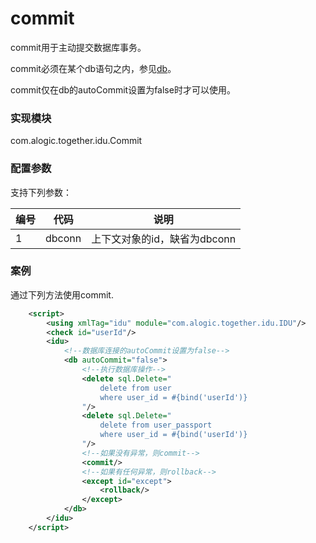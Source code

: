 commit
======

commit用于主动提交数据库事务。

commit必须在某个db语句之内，参见[db](db.md)。

commit仅在db的autoCommit设置为false时才可以使用。


### 实现模块

com.alogic.together.idu.Commit

### 配置参数

支持下列参数：

| 编号 | 代码 | 说明 |
| ---- | ---- | ---- |
| 1 | dbconn | 上下文对象的id，缺省为dbconn |

### 案例

通过下列方法使用commit.

```xml
	<script>
		<using xmlTag="idu" module="com.alogic.together.idu.IDU"/>
		<check id="userId"/>
		<idu>
			<!--数据库连接的autoCommit设置为false-->
			<db autoCommit="false">
				<!--执行数据库操作-->
				<delete sql.Delete="
					delete from user 
					where user_id = #{bind('userId')}
				"/>
				<delete sql.Delete="
					delete from user_passport 
					where user_id = #{bind('userId')}
				"/>	
				<!--如果没有异常，则commit-->
				<commit/>
				<!--如果有任何异常，则rollback-->
				<except id="except">
					<rollback/>
				</except>
			</db>
		</idu>
	</script>
```
